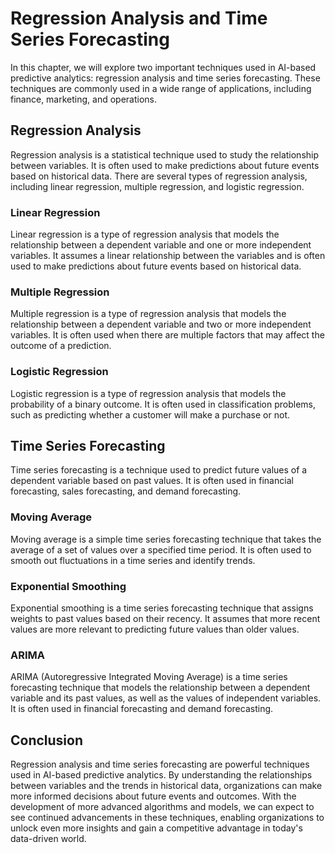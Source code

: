 Regression Analysis and Time Series Forecasting
========================================================================================================

In this chapter, we will explore two important techniques used in AI-based predictive analytics: regression analysis and time series forecasting. These techniques are commonly used in a wide range of applications, including finance, marketing, and operations.

Regression Analysis
-------------------

Regression analysis is a statistical technique used to study the relationship between variables. It is often used to make predictions about future events based on historical data. There are several types of regression analysis, including linear regression, multiple regression, and logistic regression.

### Linear Regression

Linear regression is a type of regression analysis that models the relationship between a dependent variable and one or more independent variables. It assumes a linear relationship between the variables and is often used to make predictions about future events based on historical data.

### Multiple Regression

Multiple regression is a type of regression analysis that models the relationship between a dependent variable and two or more independent variables. It is often used when there are multiple factors that may affect the outcome of a prediction.

### Logistic Regression

Logistic regression is a type of regression analysis that models the probability of a binary outcome. It is often used in classification problems, such as predicting whether a customer will make a purchase or not.

Time Series Forecasting
-----------------------

Time series forecasting is a technique used to predict future values of a dependent variable based on past values. It is often used in financial forecasting, sales forecasting, and demand forecasting.

### Moving Average

Moving average is a simple time series forecasting technique that takes the average of a set of values over a specified time period. It is often used to smooth out fluctuations in a time series and identify trends.

### Exponential Smoothing

Exponential smoothing is a time series forecasting technique that assigns weights to past values based on their recency. It assumes that more recent values are more relevant to predicting future values than older values.

### ARIMA

ARIMA (Autoregressive Integrated Moving Average) is a time series forecasting technique that models the relationship between a dependent variable and its past values, as well as the values of independent variables. It is often used in financial forecasting and demand forecasting.

Conclusion
----------

Regression analysis and time series forecasting are powerful techniques used in AI-based predictive analytics. By understanding the relationships between variables and the trends in historical data, organizations can make more informed decisions about future events and outcomes. With the development of more advanced algorithms and models, we can expect to see continued advancements in these techniques, enabling organizations to unlock even more insights and gain a competitive advantage in today's data-driven world.
